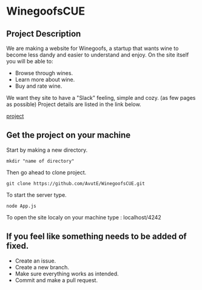 # WinegoofsCUE

## Project Description
We are making a website for Winegoofs, a startup that wants wine to become less dandy and easier to understand and enjoy.
On the site itself you will be able to:
- Browse through wines.
- Learn more about wine.
- Buy and rate wine.


We want they site to have a "Slack" feeling, simple and cozy. (as few pages as possible)
Project details are listed in the link below.

[project](https://github.com/herkommer/TE4-w47-Project)

## Get the project on your machine
Start by making a new directory.

`mkdir "name of directory"`

Then go ahead to clone project.

`git clone https://github.com/AvutE/WinegoofsCUE.git`

To start the server type.

`node App.js`


To open the site localy on your machine type : localhost/4242

## If you feel like something needs to be added of fixed.
- Create an issue.
- Create a new branch.
- Make sure everything works as intended.
- Commit and make a pull request. 
